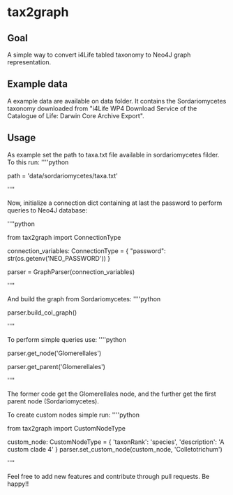 # tax2graph
## Goal

A simple way to convert i4Life tabled taxonomy to Neo4J graph representation.

## Example data

A example data are available on data folder. It contains the Sordariomycetes taxonomy downloaded from "i4Life WP4 Download Service of the Catalogue of Life:
Darwin Core Archive Export".

## Usage

As example set the path to taxa.txt file available in sordariomycetes filder. To this run:
''''python

path = 'data/sordariomycetes/taxa.txt'

''''

Now, initialize a connection dict containing at last the password to perform queries to Neo4J database:

''''python

from tax2graph import ConnectionType

connection_variables: ConnectionType = {
    "password": str(os.getenv('NEO_PASSWORD'))
}

parser = GraphParser(connection_variables)

''''

And build the graph from Sordariomycetes:
''''python

parser.build_col_graph()

''''

To perform simple queries use:
''''python

parser.get_node('Glomerellales')

parser.get_parent('Glomerellales')

''''

The former code get the Glomerellales node, and the further get the first parent node (Sordariomycetes).

To create custom nodes simple run:
''''python

from tax2graph import CustomNodeType

custom_node: CustomNodeType = {
    'taxonRank': 'species',
    'description': 'A custom clade 4'
}
parser.set_custom_node(custom_node, 'Colletotrichum')

''''

Feel free to add new features and contribute through pull requests. Be happy!!
